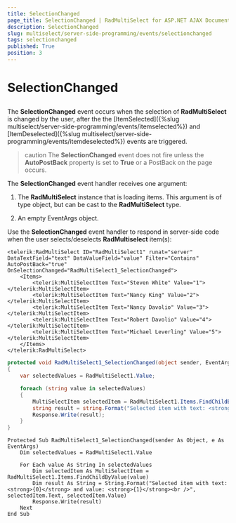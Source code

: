 ```yaml
---
title: SelectionChanged
page_title: SelectionChanged | RadMultiSelect for ASP.NET AJAX Documentation
description: SelectionChanged
slug: multiselect/server-side-programming/events/selectionchanged
tags: selectionchanged
published: True
position: 3
---
```


# SelectionChanged

## 

The **SelectionChanged** event occurs when the selection of **RadMultiSelect** is changed by the user, after the the [ItemSelected]({%slug multiselect/server-side-programming/events/itemselected%}) and [ItemDeselected]({%slug multiselect/server-side-programming/events/itemdeselected%}) events are triggered.

>caution The **SelectionChanged** event does not fire unless the **AutoPostBack** property is set to **True** or a PostBack on the page occurs.
>

The **SelectionChanged** event handler receives one argument:

1. The **RadMultiSelect** instance that is loading items. This argument is of type object, but can be cast to the **RadMultiSelect** type.

2. An empty EventArgs object.

Use the **SelectionChanged** event handler to respond in server-side code when the user selects/deselects **RadMultiselect** item(s):

````ASP.NET
<telerik:RadMultiSelect ID="RadMultiSelect1" runat="server" DataTextField="text" DataValueField="value" Filter="Contains" AutoPostBack="true" OnSelectionChanged="RadMultiSelect1_SelectionChanged">
    <Items>
        <telerik:MultiSelectItem Text="Steven White" Value="1"></telerik:MultiSelectItem>
        <telerik:MultiSelectItem Text="Nancy King" Value="2"></telerik:MultiSelectItem>
        <telerik:MultiSelectItem Text="Nancy Davolio" Value="3"></telerik:MultiSelectItem>
        <telerik:MultiSelectItem Text="Robert Davolio" Value="4"></telerik:MultiSelectItem>
        <telerik:MultiSelectItem Text="Michael Leverling" Value="5"></telerik:MultiSelectItem>
    </Items>
</telerik:RadMultiSelect>
````

````C#
protected void RadMultiSelect1_SelectionChanged(object sender, EventArgs e)
{
    var selectedValues = RadMultiSelect1.Value;

    foreach (string value in selectedValues)
    {
        MultiSelectItem selectedItem = RadMultiSelect1.Items.FindChildByValue(value);
        string result = string.Format("Selected item with text: <strong>{0}</strong> and value: <strong>{1}</strong><br />", selectedItem.Text, selectedItem.Value);
        Response.Write(result);
    }
}
````
````VB.NET
Protected Sub RadMultiSelect1_SelectionChanged(sender As Object, e As EventArgs)
    Dim selectedValues = RadMultiSelect1.Value

    For Each value As String In selectedValues
        Dim selectedItem As MultiSelectItem = RadMultiSelect1.Items.FindChildByValue(value)
        Dim result As String = String.Format("Selected item with text: <strong>{0}</strong> and value: <strong>{1}</strong><br />", selectedItem.Text, selectedItem.Value)
        Response.Write(result)
    Next
End Sub
````



